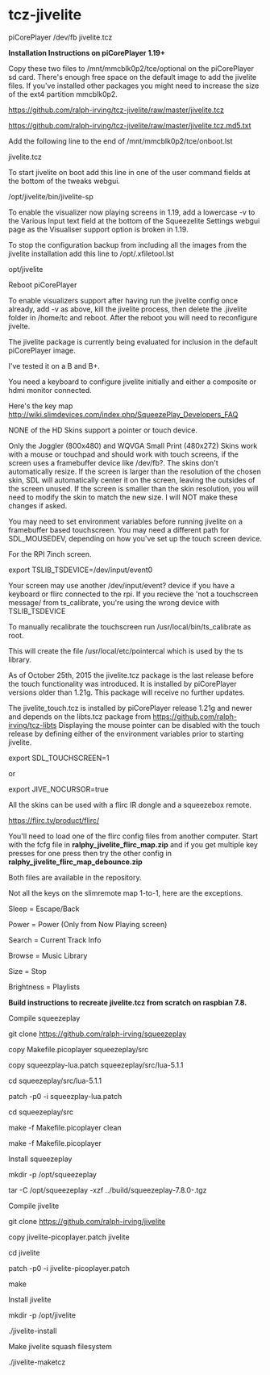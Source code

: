 # tcz-jivelite
piCorePlayer /dev/fb jivelite.tcz

**Installation Instructions on piCorePlayer 1.19+**

Copy these two files to /mnt/mmcblk0p2/tce/optional on the piCorePlayer sd card.  There's enough free space on the default image to add the jivelite files.  If you've installed other packages you might need to increase the size of the ext4 partition mmcblk0p2.

https://github.com/ralph-irving/tcz-jivelite/raw/master/jivelite.tcz

https://github.com/ralph-irving/tcz-jivelite/raw/master/jivelite.tcz.md5.txt

Add the following line to the end of /mnt/mmcblk0p2/tce/onboot.lst

jivelite.tcz

To start jivelite on boot add this line in one of the user command fields at the bottom of the tweaks webgui.

/opt/jivelite/bin/jivelite-sp

To enable the visualizer now playing screens in 1.19, add a lowercase -v to the Various Input text field at the bottom of the Squeezelite Settings webgui page as the Visualiser support option is broken in 1.19.

To stop the configuration backup from including all the images from the jivelite installation add this line to /opt/.xfiletool.lst

opt/jivelite

Reboot piCorePlayer

To enable visualizers support after having run the jivelite config once already, add -v as above, kill the jivelite process, then delete the .jivelite folder in /home/tc and reboot.  After the reboot you will need to reconfigure jivelte.

The jivelite package is currently being evaluated for inclusion in the default piCorePlayer image.

I've tested it on a B and B+.

You need a keyboard to configure jivelite initially and either a composite or hdmi monitor connected.

Here's the key map http://wiki.slimdevices.com/index.php/SqueezePlay_Developers_FAQ

NONE of the HD Skins support a pointer or touch device.

Only the Joggler (800x480) and WQVGA Small Print (480x272) Skins work with a mouse or touchpad and should work with touch screens, if the screen uses a framebuffer device like /dev/fb?.  The skins don't automatically resize.  If the screen is larger than the resolution of the chosen skin, SDL will automatically center it on the screen, leaving the outsides of the screen unused.  If the screen is smaller than the skin resolution, you will need to modify the skin to match the new size.  I will NOT make these changes if asked.

You may need to set environment variables before running jivelite on a framebuffer based touchscreen.  You may need a different path for SDL_MOUSEDEV, depending on how you've set up the touch screen device.

For the RPI 7inch screen.

export TSLIB_TSDEVICE=/dev/input/event0

Your screen may use another /dev/input/event? device if you have a keyboard or flirc connected to the rpi. If you recieve the 'not a touchscreen message/ from ts_calibrate, you're using the wrong device with TSLIB_TSDEVICE

To manually recalibrate the touchscreen run /usr/local/bin/ts_calibrate as root.

This will create the file /usr/local/etc/pointercal which is used by the ts library.

As of October 25th, 2015 the jivelite.tcz package is the last release before the touch functionality was introduced. It is installed by piCorePlayer versions older than 1.21g.  This package will receive no further updates.

The jivelite_touch.tcz is installed by piCorePlayer release 1.21g and newer and depends on the libts.tcz package from https://github.com/ralph-irving/tcz-libts  Displaying the mouse pointer can be disabled with the touch release by defining either of the environment variables prior to starting jivelite.

export SDL_TOUCHSCREEN=1

or

export JIVE_NOCURSOR=true


All the skins can be used with a flirc IR dongle and a squeezebox remote.

https://flirc.tv/product/flirc/

You'll need to load one of the flirc config files from another computer.  Start with the fcfg file in **ralphy_jivelite_flirc_map.zip** and if you get multiple key presses for one press then try the other config in **ralphy_jivelite_flirc_map_debounce.zip**

Both files are available in the repository.

Not all the keys on the slimremote map 1-to-1, here are the exceptions.

Sleep = Escape/Back

Power = Power (Only from Now Playing screen)

Search = Current Track Info

Browse = Music Library

Size = Stop

Brightness = Playlists 


**Build instructions to recreate jivelite.tcz from scratch on raspbian 7.8.**

Compile squeezeplay

git clone https://github.com/ralph-irving/squeezeplay

copy Makefile.picoplayer squeezeplay/src

copy squeezplay-lua.patch squeezeplay/src/lua-5.1.1

cd squeezeplay/src/lua-5.1.1

patch -p0 -i squeezplay-lua.patch

cd squeezeplay/src

make -f Makefile.picoplayer clean

make -f Makefile.picoplayer


Install squeezeplay

mkdir -p /opt/squeezeplay

tar -C /opt/squeezeplay -xzf ../build/squeezeplay-7.8.0-.tgz


Compile jivelite

git clone https://github.com/ralph-irving/jivelite

copy jivelite-picoplayer.patch jivelite

cd jivelite

patch -p0 -i jivelite-picoplayer.patch

make


Install jivelite

mkdir -p /opt/jivelite

./jivelite-install

Make jivelite squash filesystem

./jivelite-maketcz

